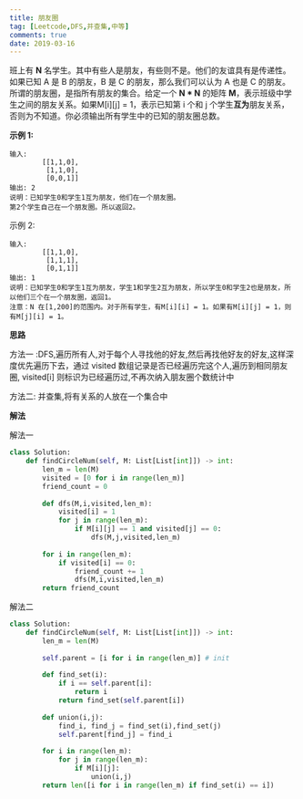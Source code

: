 ```yaml
---
title: 朋友圈
tag: [Leetcode,DFS,并查集,中等]
comments: true
date: 2019-03-16
---
```







班上有 **N** 名学生。其中有些人是朋友，有些则不是。他们的友谊具有是传递性。如果已知 A 是 B 的朋友，B 是 C 的朋友，那么我们可以认为 A 也是 C 的朋友。所谓的朋友圈，是指所有朋友的集合。给定一个 **N * N** 的矩阵 **M**，表示班级中学生之间的朋友关系。如果M[i][j] = 1，表示已知第 i 个和 j 个学生**互为**朋友关系，否则为不知道。你必须输出所有学生中的已知的朋友圈总数。


**示例 1:**

```
输入: 
        [[1,1,0],
         [1,1,0],
         [0,0,1]]
输出: 2 
说明：已知学生0和学生1互为朋友，他们在一个朋友圈。
第2个学生自己在一个朋友圈。所以返回2。
```

示例 2:

```
输入: 
        [[1,1,0],
         [1,1,1],
         [0,1,1]]
输出: 1
说明：已知学生0和学生1互为朋友，学生1和学生2互为朋友，所以学生0和学生2也是朋友，所以他们三个在一个朋友圈，返回1。
注意：N 在[1,200]的范围内。对于所有学生，有M[i][i] = 1。如果有M[i][j] = 1，则有M[j][i] = 1。
```

**思路**

方法一 :DFS,遍历所有人,对于每个人寻找他的好友,然后再找他好友的好友,这样深度优先遍历下去，通过 visited 数组记录是否已经遍历完这个人,遍历到相同朋友圈, visited[i] 则标识为已经遍历过,不再次纳入朋友圈个数统计中

方法二: 并查集,将有关系的人放在一个集合中

**解法**

解法一

```python
class Solution:
    def findCircleNum(self, M: List[List[int]]) -> int:
        len_m = len(M)
        visited = [0 for i in range(len_m)]
        friend_count = 0
        
        def dfs(M,i,visited,len_m):
            visited[i] = 1
            for j in range(len_m):
                if M[i][j] == 1 and visited[j] == 0:
                    dfs(M,j,visited,len_m)
            
        for i in range(len_m):
            if visited[i] == 0:
                friend_count += 1
                dfs(M,i,visited,len_m)
        return friend_count
```

解法二

```python
class Solution:
    def findCircleNum(self, M: List[List[int]]) -> int:
        len_m = len(M)
   
        self.parent = [i for i in range(len_m)] # init 
        
        def find_set(i):
            if i == self.parent[i]:
                return i
            return find_set(self.parent[i])
        
        def union(i,j):
            find_i, find_j = find_set(i),find_set(j)
            self.parent[find_j] = find_i
        
        for i in range(len_m):
            for j in range(len_m):
                if M[i][j]:
                    union(i,j)
        return len([i for i in range(len_m) if find_set(i) == i])
```
